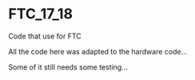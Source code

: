 # FTC_17_18

Code that use for FTC

All the code here was adapted to the hardware code... 

Some of it still needs some testing...
